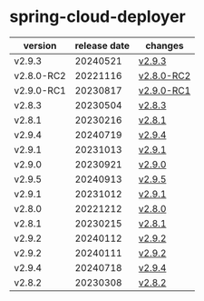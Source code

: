 # spring-cloud-deployer	


|version|release date|changes|
|---|---|---|
|v2.9.3|20240521|[v2.9.3](./v2.9.3-20240521.md)|
|v2.8.0-RC2|20221116|[v2.8.0-RC2](./v2.8.0-RC2-20221116.md)|
|v2.9.0-RC1|20230817|[v2.9.0-RC1](./v2.9.0-RC1-20230817.md)|
|v2.8.3|20230504|[v2.8.3](./v2.8.3-20230504.md)|
|v2.8.1|20230216|[v2.8.1](./v2.8.1-20230216.md)|
|v2.9.4|20240719|[v2.9.4](./v2.9.4-20240719.md)|
|v2.9.1|20231013|[v2.9.1](./v2.9.1-20231013.md)|
|v2.9.0|20230921|[v2.9.0](./v2.9.0-20230921.md)|
|v2.9.5|20240913|[v2.9.5](./v2.9.5-20240913.md)|
|v2.9.1|20231012|[v2.9.1](./v2.9.1-20231012.md)|
|v2.8.0|20221212|[v2.8.0](./v2.8.0-20221212.md)|
|v2.8.1|20230215|[v2.8.1](./v2.8.1-20230215.md)|
|v2.9.2|20240112|[v2.9.2](./v2.9.2-20240112.md)|
|v2.9.2|20240111|[v2.9.2](./v2.9.2-20240111.md)|
|v2.9.4|20240718|[v2.9.4](./v2.9.4-20240718.md)|
|v2.8.2|20230308|[v2.8.2](./v2.8.2-20230308.md)|
